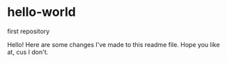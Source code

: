 # hello-world
first repository

Hello! Here are some changes I've made to this readme file. Hope you like at, cus I don't.
